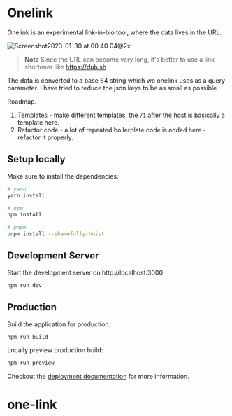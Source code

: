# Onelink

Onelink is an experimental link-in-bio tool, where the data lives in the URL. 

![Screenshot2023-01-30 at 00 40 04@2x](https://user-images.githubusercontent.com/15716057/215350057-5fbf81f5-5f33-4cbe-98ba-0ced8b3c09c8.jpg)

> **Note**
> Since the URL can become very long, it's better to use a link shortener like https://dub.sh


The data is converted to a base 64 string which we onelink uses as a query parameter. I have tried to reduce the json keys to be as small as possible

Roadmap.
1. Templates - make different templates, the `/1` after the host is basically a template here.
2. Refactor code - a lot of repeated boilerplate code is added here - refactor it properly.

## Setup locally

Make sure to install the dependencies:

```bash
# yarn
yarn install

# npm
npm install

# pnpm
pnpm install --shamefully-hoist
```

## Development Server

Start the development server on http://localhost:3000

```bash
npm run dev
```

## Production

Build the application for production:

```bash
npm run build
```

Locally preview production build:

```bash
npm run preview
```

Checkout the [deployment documentation](https://v3.nuxtjs.org/guide/deploy/presets) for more information.
# one-link
